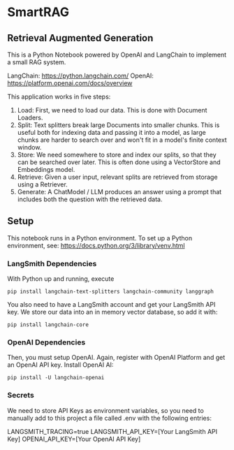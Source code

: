 # SmartRAG


## Retrieval Augmented Generation
This is a Python Notebook powered by OpenAI and LangChain to implement a small RAG system.

LangChain: https://python.langchain.com/
OpenAI: https://platform.openai.com/docs/overview

This application works in five steps:

1. Load: First, we need to load our data. This is done with Document Loaders.
2. Split: Text splitters break large Documents into smaller chunks. This is useful both for indexing data and passing it into a model, as large chunks are harder to search over and won't fit in a model's finite context window.
3. Store: We need somewhere to store and index our splits, so that they can be searched over later. This is often done using a VectorStore and Embeddings model.
4. Retrieve: Given a user input, relevant splits are retrieved from storage using a Retriever.
5. Generate: A ChatModel / LLM produces an answer using a prompt that includes both the question with the retrieved data.

## Setup

This notebook runs in a Python environment.
To set up a Python environment, see:
https://docs.python.org/3/library/venv.html

### LangSmith Dependencies

With Python up and running, execute

    pip install langchain-text-splitters langchain-community langgraph

You also need to have a LangSmith account and get your LangSmith API key.
We store our data into an in memory vector database, so add it with:

    pip install langchain-core

### OpenAI Dependencies

Then, you must setup OpenAI. Again, register with OpenAI Platform and get an OpenAI API key. 
Install OpenAI AI:

    pip install -U langchain-openai

### Secrets

We need to store API Keys as environment variables, so you need to manually add to
this project a file called .env with the following entries:

LANGSMITH_TRACING=true
LANGSMITH_API_KEY=[Your LangSmith API Key]
OPENAI_API_KEY=[Your OpenAI API Key]


